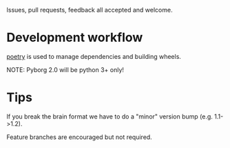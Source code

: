 Issues, pull requests, feedback all accepted and welcome.

Development workflow
====================

[poetry](https://poetry.eustace.io/) is used to manage dependencies and building wheels.

NOTE: Pyborg 2.0 will be python 3+ only!


Tips
====

If you break the brain format we have to do a "minor" version bump (e.g. 1.1->1.2).

Feature branches are encouraged but not required.
